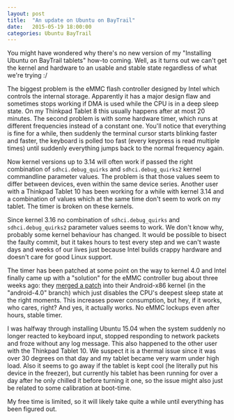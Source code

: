 ```yaml
---
layout: post
title:  "An update on Ubuntu on BayTrail"
date:   2015-05-19 18:00:00
categories: Ubuntu BayTrail
---
```


You might have wondered why there's no new version of my "Installing Ubuntu on BayTrail tablets" how-to coming. Well, as it turns out we can't get the kernel and hardware to an usable and stable state regardless of what we're trying :/

The biggest problem is the eMMC flash controller designed by Intel which controls the internal storage. Apparently it has a major design flaw and sometimes stops working if DMA is used while the CPU is in a deep sleep state. On my Thinkpad Tablet 8 this usually happens after at most 20 minutes. The second problem is with some hardware timer, which runs at different frequencies instead of a constant one. You'll notice that everything is fine for a while, then suddenly the terminal cursor starts blinking faster and faster, the keyboard is polled too fast (every keypress is read multiple times) until suddenly everything jumps back to the normal frequency again.

Now kernel versions up to 3.14 will often work if passed the right combination of `sdhci.debug_quirks` and `sdhci.debug_quirks2` kernel commandline parameter values. The problem is that those values seem to differ between devices, even within the same device series. Another user with a Thinkpad Tablet 10 has been working for a while with kernel 3.14 and a combination of values which at the same time don't seem to work on my tablet. The timer is broken on these kernels.

Since kernel 3.16 no combination of `sdhci.debug_quirks` and `sdhci.debug_quirks2` parameter values seems to work. We don't know why, probably some kernel behaviour has changed. It would be possible to bisect the faulty commit, but it takes hours to test every step and we can't waste days and weeks of our lives just because Intel builds crappy hardware and doesn't care for good Linux support.

The timer has been patched at some point on the way to kernel 4.0 and Intel finally came up with a "solution" for the eMMC controller bug about three weeks ago: they [merged a patch][android-x86-patch-sdhci-acpi] into their Android-x86 kernel (in the "android-4.0" branch) which just disables the CPU's deepest sleep state at the right moments. This increases power consumption, but hey, if it works, who cares, right? And yes, it actually works. No eMMC lockups even after hours, stable timer.

I was halfway through installing Ubuntu 15.04 when the system suddenly no longer reacted to keyboard input, stopped responding to network packets and froze without any log message. This also happened to the other user with the Thinkpad Tablet 10. We suspect it is a thermal issue since it was over 30 degrees on that day and my tablet became very warm under high load. Also it seems to go away if the tablet is kept cool (he literally put his device in the freezer), but currently his tablet has been running for over a day after he only chilled it before turning it one, so the issue might also just be related to some calibration at boot-time.

My free time is limited, so it will likely take quite a while until everything has been figured out.


[android-x86-patch-sdhci-acpi]: http://git.android-x86.org/?p=kernel/common.git;a=commit;h=df2f12ff0c7985e1164ac197623ccb32e761ccc7